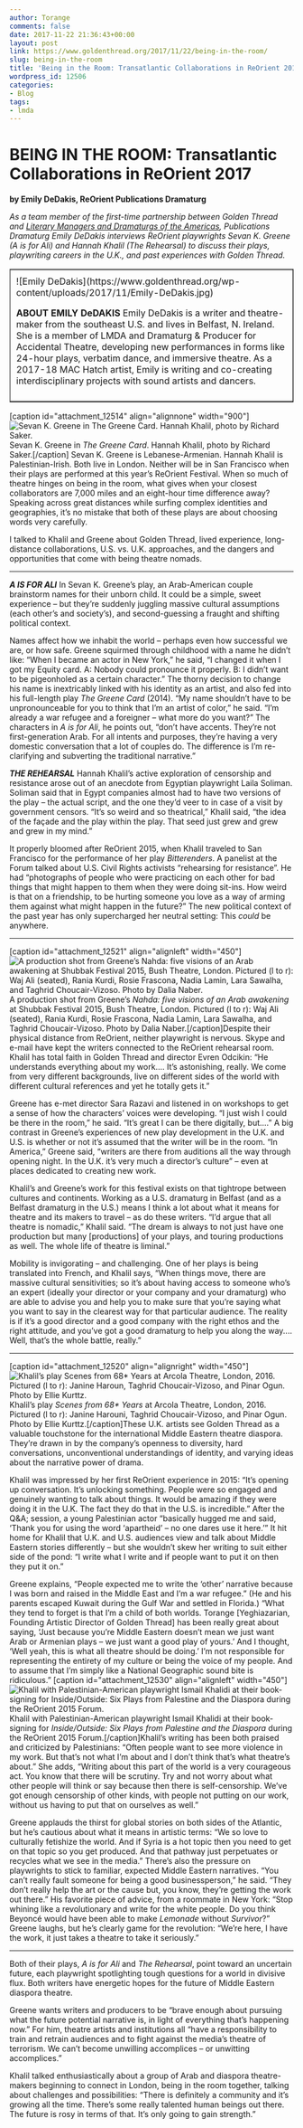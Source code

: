 ```yaml
---
author: Torange
comments: false
date: 2017-11-22 21:36:43+00:00
layout: post
link: https://www.goldenthread.org/2017/11/22/being-in-the-room/
slug: being-in-the-room
title: 'Being in the Room: Transatlantic Collaborations in ReOrient 2017'
wordpress_id: 12506
categories:
- Blog
tags:
- lmda
---
```


# **BEING IN THE ROOM: Transatlantic Collaborations in ReOrient 2017**

**by Emily DeDakis, ReOrient Publications Dramaturg**

_As a team member of the first-time partnership between Golden Thread and [Literary Managers and Dramaturgs of the Americas](http://www.lmda.org),
Publications Dramaturg Emily DeDakis interviews ReOrient playwrights Sevan K. Greene (_A is for Ali_) and Hannah Khalil (_The Rehearsal_)
to discuss their plays, playwriting careers in the U.K., and past experiences with Golden Thread._

<table width="90%" border="1" ><tr >
<td style="padding:10px;" >![Emily DeDakis](https://www.goldenthread.org/wp-content/uploads/2017/11/Emily-DeDakis.jpg)

**ABOUT EMILY DeDAKIS** 
Emily DeDakis is a writer and theatre-maker from the southeast U.S. and lives in Belfast, N. Ireland. She is a member of LMDA and Dramaturg & Producer for Accidental Theatre, developing new performances in forms like 24-hour plays, verbatim dance, and immersive theatre. As a 2017-18 MAC Hatch artist, Emily is writing and co-creating interdisciplinary projects with sound artists and dancers.
</td></tr></table>



[caption id="attachment_12514" align="alignnone" width="900"]![Sevan K. Greene in The Greene Card. Hannah Khalil, photo by Richard Saker.](https://www.goldenthread.org/wp-content/uploads/2017/11/sevan-hannah.jpg) Sevan K. Greene in _The Greene Card_. Hannah Khalil, photo by Richard Saker.[/caption]
Sevan K. Greene is Lebanese-Armenian. Hannah Khalil is Palestinian-Irish. Both live in London. Neither will be in San Francisco when their plays are performed at this year’s ReOrient Festival. When so much of theatre hinges on being in the room, what gives when your closest collaborators are 7,000 miles and an eight-hour time difference away? Speaking across great distances while surfing complex identities and geographies, it’s no mistake that both of these plays are about choosing words very carefully.

I talked to Khalil and Greene about Golden Thread, lived experience, long-distance collaborations, U.S. vs. U.K. approaches, and the dangers and opportunities that come with being theatre nomads.
*****
**_A IS FOR ALI_**
In Sevan K. Greene’s play, an Arab-American couple brainstorm names for their unborn child. It could be a simple, sweet experience – but they’re suddenly juggling massive cultural assumptions (each other’s and society’s), and second-guessing a fraught and shifting political context.

Names affect how we inhabit the world – perhaps even how successful we are, or how safe. Greene squirmed through childhood with a name he didn’t like: “When I became an actor in New York,” he said, “I changed it when I got my Equity card. A: Nobody could pronounce it properly. B: I didn’t want to be pigeonholed as a certain character.” The thorny decision to change his name is inextricably linked with his identity as an artist, and also fed into his full-length play _The Greene Card_ (2014). “My name shouldn’t have to be unpronounceable for you to think that I’m an artist of color,” he said. “I’m already a war refugee and a foreigner – what more do you want?” The characters in _A is for Ali_, he points out, “don’t have accents. They’re not first-generation Arab. For all intents and purposes, they’re having a very domestic conversation that a lot of couples do. The difference is I’m re-clarifying and subverting the traditional narrative.”

**_THE REHEARSAL_**
Hannah Khalil’s active exploration of censorship and resistance arose out of an anecdote from Egyptian playwright Laila Soliman. Soliman said that in Egypt companies almost had to have two versions of the play – the actual script, and the one they’d veer to in case of a visit by government censors. “It’s so weird and so theatrical,” Khalil said, “the idea of the façade and the play within the play. That seed just grew and grew and grew in my mind.”

It properly bloomed after ReOrient 2015, when Khalil traveled to San Francisco for the performance of her play _Bitterenders_. A panelist at the Forum talked about U.S. Civil Rights activists “rehearsing for resistance”. He had “photographs of people who were practicing on each other for bad things that might happen to them when they were doing sit-ins. How weird is that on a friendship, to be hurting someone you love as a way of arming them against what might happen in the future?” The new political context of the past year has only supercharged her neutral setting: This _could_ be anywhere.
*****
[caption id="attachment_12521" align="alignleft" width="450"]![A production shot from Greene’s Nahda: five visions of an Arab awakening at Shubbak Festival 2015, Bush Theatre, London. Pictured (l to r): Waj Ali (seated), Rania Kurdi, Rosie Frascona, Nadia Lamin, Lara Sawalha, and Taghrid Choucair-Vizoso. Photo by Dalia Naber.](https://www.goldenthread.org/wp-content/uploads/2017/11/Sevan-Production-Small.jpg)A production shot from Greene’s _Nahda: five visions of an Arab awakening_ at Shubbak Festival 2015, Bush Theatre, London. Pictured (l to r): Waj Ali (seated), Rania Kurdi, Rosie Frascona, Nadia Lamin, Lara Sawalha, and Taghrid Choucair-Vizoso. Photo by Dalia Naber.[/caption]Despite their physical distance from ReOrient, neither playwright is nervous. Skype and e-mail have kept the writers connected to the ReOrient rehearsal room. Khalil has total faith in Golden Thread and director Evren Odcikin: “He understands everything about my work.... It’s astonishing, really. We come from very different backgrounds, live on different sides of the world with different cultural references and yet he totally gets it.”

Greene has e-met director Sara Razavi and listened in on workshops to get a sense of how the characters’ voices were developing. “I just wish I could be there in the room,” he said. “It’s great I can be there digitally, but....” A big contrast in Greene’s experiences of new play development in the U.K. and U.S. is whether or not it’s assumed that the writer will be in the room. “In America,” Greene said, “writers are there from auditions all the way through opening night. In the U.K. it’s very much a director’s culture” – even at places dedicated to creating new work.

Khalil’s and Greene’s work for this festival exists on that tightrope between cultures and continents. Working as a U.S. dramaturg in Belfast (and as a Belfast dramaturg in the U.S.) means I think a lot about what it means for theatre and its makers to travel – as do these writers. “I’d argue that all theatre is nomadic,” Khalil said. “The dream is always to not just have one production but many [productions] of your plays, and touring productions as well. The whole life of theatre is liminal.”

Mobility is invigorating – and challenging. One of her plays is being translated into French, and Khalil says, “When things move, there are massive cultural sensitivities; so it’s about having access to someone who’s an expert (ideally your director or your company and your dramaturg) who are able to advise you and help you to make sure that you’re saying what you want to say in the clearest way for that particular audience. The reality is if it’s a good director and a good company with the right ethos and the right attitude, and you’ve got a good dramaturg to help you along the way.... Well, that’s the whole battle, really.”
*****
[caption id="attachment_12520" align="alignright" width="450"]![Khalil’s play Scenes from 68* Years at Arcola Theatre, London, 2016. Pictured (l to r): Janine Haroun, Taghrid Choucair-Vizoso, and Pinar Ogun. Photo by Ellie Kurttz. ](https://www.goldenthread.org/wp-content/uploads/2017/11/Hannah-Production-Small.jpg)Khalil’s play _Scenes from 68* Years_ at Arcola Theatre, London, 2016.  
Pictured (l to r): Janine Harouni, Taghrid Choucair-Vizoso, and Pinar Ogun. Photo by Ellie Kurttz.[/caption]These U.K. artists see Golden Thread as a valuable touchstone for the international Middle Eastern theatre diaspora. They’re drawn in by the company’s openness to diversity, hard conversations, unconventional understandings of identity, and varying ideas about the narrative power of drama.

Khalil was impressed by her first ReOrient experience in 2015: “It’s opening up conversation. It’s unlocking something. People were so engaged and genuinely wanting to talk about things. It would be amazing if they were doing it in the U.K. The fact they do that in the U.S. is incredible.” After the Q&A; session, a young Palestinian actor “basically hugged me and said, ‘Thank you for using the word ‘apartheid’ – no one dares use it here.’” It hit home for Khalil that U.K. and U.S. audiences view and talk about Middle Eastern stories differently – but she wouldn’t skew her writing to suit either side of the pond: “I write what I write and if people want to put it on then they put it on.”

Greene explains, “People expected me to write the ‘other’ narrative because I was born and raised in the Middle East and I’m a war refugee.” (He and his parents escaped Kuwait during the Gulf War and settled in Florida.) “What they tend to forget is that I’m a child of both worlds. Torange [Yeghiazarian, Founding Artistic Director of Golden Thread] has been really great about saying, ‘Just because you’re Middle Eastern doesn’t mean we just want Arab or Armenian plays – we just want a good play of yours.’ And I thought, ‘Well yeah, this is what all theatre should be doing.’ I’m not responsible for representing the entirety of my culture or being the voice of my people. And to assume that I’m simply like a National Geographic sound bite is ridiculous.”
[caption id="attachment_12530" align="alignleft" width="450"]![Khalil with Palestinian-American playwright Ismail Khalidi at their book-signing for Inside/Outside: Six Plays from Palestine and the Diaspora during the ReOrient 2015 Forum.](https://www.goldenthread.org/wp-content/uploads/2017/11/hannah-ismail-web-e1511418590820.jpg)Khalil with Palestinian-American playwright Ismail Khalidi at their book-signing for _Inside/Outside: Six Plays from Palestine and the Diaspora_ during the ReOrient 2015 Forum.[/caption]Khalil’s writing has been both praised and criticized by Palestinians: “Often people want to see more violence in my work. But that’s not what I’m about and I don’t think that’s what theatre’s about.”  She adds, “Writing about this part of the world is a very courageous act. You know that there will be scrutiny. Try and not worry about what other people will think or say because then there is self-censorship. We’ve got enough censorship of other kinds, with people not putting on our work, without us having to put that on ourselves as well.”

Greene applauds the thirst for global stories on both sides of the Atlantic, but he’s cautious about what it means in artistic terms: “We so love to culturally fetishize the world. And if Syria is a hot topic then you need to get on that topic so you get produced. And that pathway just perpetuates or recycles what we see in the media.” There’s also the pressure on playwrights to stick to familiar, expected Middle Eastern narratives. “You can’t really fault someone for being a good businessperson,” he said. “They don’t really help the art or the cause but, you know, they’re getting the work out there.” His favorite piece of advice, from a roommate in New York: “Stop whining like a revolutionary and write for the white people. Do you think Beyoncé would have been able to make _Lemonade_ without _Survivor_?” Greene laughs, but he’s clearly game for the revolution: “We’re here, I have the work, it just takes a theatre to take it seriously.”

*****
Both of their plays, _A is for Ali_ and _The Rehearsal_, point toward an uncertain future, each playwright spotlighting tough questions for a world in divisive flux. Both writers have energetic hopes for the future of Middle Eastern diaspora theatre.

Greene wants writers and producers to be “brave enough about pursuing what the future potential narrative is, in light of everything that’s happening now.” For him, theatre artists and institutions all “have a responsibility to train and retrain audiences and to fight against the media’s theatre of terrorism. We can’t become unwilling accomplices – or unwitting accomplices.”

Khalil talked enthusiastically about a group of Arab and diaspora theatre-makers beginning to connect in London, being in the room together, talking about challenges and possibilities: “There is definitely a community and it’s growing all the time. There’s some really talented human beings out there. The future is rosy in terms of that. It’s only going to gain strength.”
